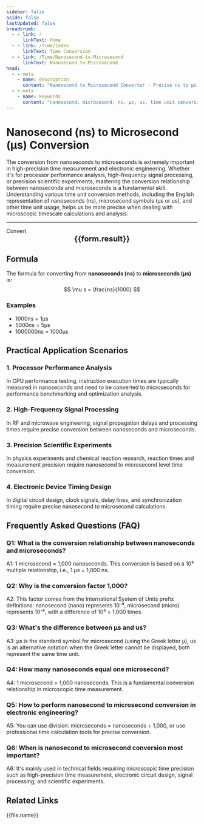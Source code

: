 ```yaml
---
sidebar: false
aside: false
lastUpdated: false
breadcrumb:
  - - link: /
      linkText: Home
  - - link: /Time/index
      linkText: Time Conversion
  - - link: /Time/Nanosecond-to-Microsecond
      linkText: Nanosecond to Microsecond
head:
  - - meta
    - name: description
      content: "Nanosecond to Microsecond Converter - Precise ns to μs time unit conversion tool. Supports fast conversion between nanoseconds and microseconds, suitable for high-precision time measurement, electronic engineering, scientific computing fields. Provides detailed conversion formulas, practical application scenarios, and frequently asked questions."
  - - meta
    - name: keywords
      content: "nanosecond, microsecond, ns, μs, us, time unit conversion, nanosecond to microsecond, microsecond conversion, nanosecond, microsecond, time converter, precision time measurement, electronic engineering, scientific computing, high frequency signals, processor clock, time unit conversion, nanosecond microsecond conversion, time calculation tool"
---
```

# Nanosecond (ns) to Microsecond (μs) Conversion

The conversion from nanoseconds to microseconds is extremely important in high-precision time measurement and electronic engineering. Whether it's for processor performance analysis, high-frequency signal processing, or precision scientific experiments, mastering the conversion relationship between nanoseconds and microseconds is a fundamental skill. Understanding various time unit conversion methods, including the English representation of nanoseconds (ns), microsecond symbols (μs or us), and other time unit usage, helps us be more precise when dealing with microscopic timescale calculations and analysis.

---
<script setup>
import { onMounted, reactive, inject, ref } from 'vue'
import { NButton,NForm ,NFormItem,NInput,NInputNumber,NSelect,NCard,useMessage,NGrid ,NGi  } from 'naive-ui'
import { defineClientComponent } from 'vitepress'
import { Time } from '../files';

const convert = inject('convert')
const seoKey = ['ns','μs','us','microsecond','nanosecond','time unit conversion','time conversion','millisecond microsecond','time conversion','second unit conversion','second','millisecond','microsecond','nanosecond','ns and μs conversion','time units','microsecond conversion','how many nanoseconds in a microsecond','microsecond and nanosecond','microsecond unit','ms unit','one millisecond','what is ns unit','second unit','microsecond and second conversion','how many milliseconds in a second','nanosecond and microsecond','second conversion','time unit conversion','us is how many seconds','how many milliseconds equal one second','nanosecond and microsecond conversion','how many milliseconds in one second','second unit','how many seconds in one millisecond','time unit conversion','nanosecond','what is ms unit','microsecond','time unit','microsecond','second','how many milliseconds equal one second','millisecond and second conversion','microsecond','microsecond']
const form = reactive({
  number: null,
  result: '',
  title: 'Nanosecond to Microsecond Converter'
})

const convertHandler = () => {
  if (form.number !== null && !isNaN(form.number)) {
    const convertedValue = parseFloat(form.number) / 1000
    form.result = `${form.number}ns = ${convertedValue.toFixed(6)}μs`
  } else {
    form.result = 'Please enter a valid number.'
  }
}
</script>

<n-form size="large" :model="form">
  <n-form-item label="Nanoseconds (ns)">
    <n-input-number v-model:value="form.number" placeholder="Enter nanoseconds" style="width: 100%" />
  </n-form-item>
  <n-form-item>
    <n-button type="info" @click="convertHandler" block>Convert</n-button>
  </n-form-item>
</n-form>

<n-card :title="form.title" size="small" embedded :bordered="false" hoverable>
  <div  style="text-align:center;font-size:20px;">
    <strong>{{form.result}}</strong>
  </div>
  <template #footer>
    <div style="font-size: 12px; color: #666; margin-top: 10px;">
      <span v-for="(keyword, index) in seoKey" :key="index">
        {{ keyword }}<span v-if="index < seoKey.length - 1">, </span>
      </span>
    </div>
  </template>
</n-card>

## Formula

The formula for converting from **nanoseconds (ns)** to **microseconds (μs)** is:
$$ \mu s = \frac{ns}{1000} $$

### Examples
- 1000ns = 1μs
- 5000ns = 5μs
- 1000000ns = 1000μs

## Practical Application Scenarios

### 1. Processor Performance Analysis
In CPU performance testing, instruction execution times are typically measured in nanoseconds and need to be converted to microseconds for performance benchmarking and optimization analysis.

### 2. High-Frequency Signal Processing
In RF and microwave engineering, signal propagation delays and processing times require precise conversion between nanoseconds and microseconds.

### 3. Precision Scientific Experiments
In physics experiments and chemical reaction research, reaction times and measurement precision require nanosecond to microsecond level time conversion.

### 4. Electronic Device Timing Design
In digital circuit design, clock signals, delay lines, and synchronization timing require precise nanosecond to microsecond calculations.

## Frequently Asked Questions (FAQ)

### Q1: What is the conversion relationship between nanoseconds and microseconds?
A1: 1 microsecond = 1,000 nanoseconds. This conversion is based on a 10³ multiple relationship, i.e., 1 μs = 1,000 ns.

### Q2: Why is the conversion factor 1,000?
A2: This factor comes from the International System of Units prefix definitions: nanosecond (nano) represents 10⁻⁹, microsecond (micro) represents 10⁻⁶, with a difference of 10³ = 1,000 times.

### Q3: What's the difference between μs and us?
A3: μs is the standard symbol for microsecond (using the Greek letter μ), us is an alternative notation when the Greek letter cannot be displayed, both represent the same time unit.

### Q4: How many nanoseconds equal one microsecond?
A4: 1 microsecond = 1,000 nanoseconds. This is a fundamental conversion relationship in microscopic time measurement.

### Q5: How to perform nanosecond to microsecond conversion in electronic engineering?
A5: You can use division: microseconds = nanoseconds ÷ 1,000, or use professional time calculation tools for precise conversion.

### Q6: When is nanosecond to microsecond conversion most important?
A6: It's mainly used in technical fields requiring microscopic time precision such as high-precision time measurement, electronic circuit design, signal processing, and scientific experiments.
## Related Links
<n-grid x-gap="12" :cols="2">
  <n-gi v-for="(file, index) in Time" :key="index">
    <n-button
      text
      tag="a"
      :href="file.path"
      type="info"
    >
      {{file.name}}
    </n-button>
  </n-gi>
</n-grid>